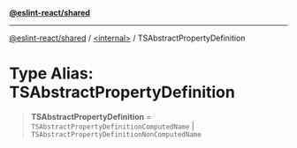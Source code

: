 [**@eslint-react/shared**](../../README.md)

***

[@eslint-react/shared](../../README.md) / [\<internal\>](../README.md) / TSAbstractPropertyDefinition

# Type Alias: TSAbstractPropertyDefinition

> **TSAbstractPropertyDefinition** = `TSAbstractPropertyDefinitionComputedName` \| `TSAbstractPropertyDefinitionNonComputedName`
